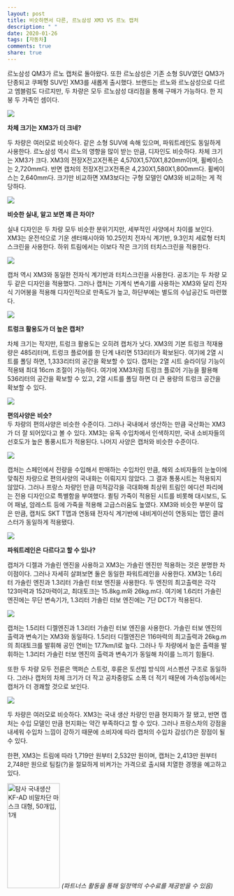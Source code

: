 ```yaml
---
layout: post
title: 비슷하면서 다른, 르노삼성 XM3 VS 르노 캡처
description: " "
date: 2020-01-26
tags: [자동차]
comments: true
share: true
---
```



르노삼성 QM3가 르노 캡처로 돌아왔다. 또한 르노삼성은 기존 소형 SUV였던 QM3가 단종되고 쿠페형 SUV인 XM3를 새롭게 출시했다. 브랜드는 르노와 르노삼성으로 다르고 엠블럼도 다르지만, 두 차량은 모두 르노삼성 대리점을 통해 구매가 가능하다. 한 지붕 두 가족인 셈이다.

![](https://post-phinf.pstatic.net/MjAyMDA1MTVfMTc1/MDAxNTg5NTExNTcwOTU1.Xj7n3UKk64dxPwCHIzyClOVNcsek_bS3MfeXuIgcvlcg.EpY5kK9Pj2eYd20jYRCyNKUGx_g25DrCNOqIOz8Nl00g.JPEG/XM3_1.jpg?type=w1200)

**차체 크기는 XM3가 더 크네?**  
  
두 차량은 여러모로 비슷하다. 같은 소형 SUV에 속해 있으며, 파워트레인도 동일하게 사용한다. 르노삼성 역시 르노의 영향을 많이 받는 만큼, 디자인도 비슷하다. 차체 크기는 XM3가 크다. XM3의 전장X전고X전폭은 4,570X1,570X1,820mm이며, 휠베이스는 2,720mm다. 반면 캡처의 전장X전고X전폭은 4,230X1,580X1,800mm다. 휠베이스는 2,640mm다. 크기만 비교하면 XM3보다는 구형 모델인 QM3와 비교하는 게 적당하다.

![](https://post-phinf.pstatic.net/MjAyMDA1MTVfMzMg/MDAxNTg5NTExNTg5NDcw.7i1Nd1nkbE724kMYKcaazZVFuu_veU9jZcmcrmizYJ0g.47HQl6ZAsPSA_4mU7D_KV4Hv-3Q8npSYiXiIrNUJuesg.JPEG/XM3_interor_1.jpg?type=w1200)

**비슷한 실내, 알고 보면 꽤 큰 차이?**  
  
실내 디자인은 두 차량 모두 비슷한 분위기지만, 세부적인 사양에서 차이를 보인다. XM3는 운전석으로 기운 센터패시아와 10.25인치 전자식 계기반, 9.3인치 세로형 터치스크린을 사용한다. 하위 트림에서는 이보다 작은 크기의 터치스크린을 적용한다.

![](https://post-phinf.pstatic.net/MjAyMDA1MTVfNDkg/MDAxNTg5NTExNjIwNDU3.YJojANSXYrTajgwtBY5j-FwDp-4W_5FA7Elupe2uh1Ig.egduTD2sTIRGscQgjoi-eSbp4fNiN3kvibS0vOMXUqEg.JPEG/Renault-Captur-2020-1280-70_copy.jpg?type=w1200)

캡처 역시 XM3와 동일한 전자식 계기반과 터치스크린을 사용한다. 공조기는 두 차량 모두 같은 디자인을 적용했다. 그러나 캡처는 기계식 변속기를 사용하는 XM3와 달리 전자식 기어봉을 적용해 디자인적으로 만족도가 높고, 하단부에는 별도의 수납공간도 마련했다.

![](https://post-phinf.pstatic.net/MjAyMDA1MTVfMTcx/MDAxNTg5NTExNjM4NDU5.d-HX2wxb_G7OTvEbuMQ2MRw49W-umbKxKGC2L0Q_axcg.eilVMO3eDNp8X1OfVlmpc7jZCnRx63CoDURojO3zGT4g.JPEG/Renault-Captur-2020-1280-84_copy.jpg?type=w1200)

**트렁크 활용도가 더 높은 캡처?**  
  
차체 크기는 작지만, 트렁크 활용도는 오히려 캡처가 낫다. XM3의 기본 트렁크 적재용량은 485리터며, 트렁크 플로어를 한 단계 내리면 513리터가 확보된다. 여기에 2열 시트를 폴딩 하면, 1,333리터의 공간을 확보할 수 있다. 캡처는 2열 시트 슬라이딩 기능이 적용돼 최대 16cm 조절이 가능하다. 여기에 XM3처럼 트렁크 플로어 기능을 활용해 536리터의 공간을 확보할 수 있고, 2열 시트를 폴딩 하면 더 큰 용량의 트렁크 공간을 확보할 수 있다.

![](https://post-phinf.pstatic.net/MjAyMDA1MTVfMTIw/MDAxNTg5NTExODkxNjQy.XK68cU6AXI9Wb3yInoaqBVUx67hLTjHQRP0HQrqZT6gg.7YfM72ApluMaeFVsc8u5YMlMHRdGT_1Y93Lwt4r9yFkg.JPEG/gall03_copy.jpg?type=w1200)

**편의사양은** **비슷?**  
두 차량의 편의사양은 비슷한 수준이다. 그러나 국내에서 생산하는 만큼 국산화는 XM3가 더 잘 되어있다고 볼 수 있다. XM3는 유독 수입차에서 인색하지만, 국내 소비자들의 선호도가 높은 통풍시트가 적용된다. 나머지 사양은 캡처와 비슷한 수준이다.

![](https://post-phinf.pstatic.net/MjAyMDA1MTVfMTAw/MDAxNTg5NTExNjY0MzQ5.ertijPVVw6hcHZNQU6shbEpN0NB69vWt_L3fbzA8XJ0g.5W3N1uR2GbnAo93ykRgEJN_joi8MQeSs5NCNYgnR9Bkg.JPEG/Renault-Captur-2020-1280-78_copy.jpg?type=w1200)

캡처는 스페인에서 전량을 수입해서 판매하는 수입차인 만큼, 해외 소비자들의 눈높이에 맞춰진 차량으로 편의사양의 국내화는 이뤄지지 않았다. 그 결과 통풍시트는 적용되지 않았다. 그러나 프랑스 차량인 만큼 미적감각을 극대화해 최상위 트림인 에디션 파리에는 전용 디자인으로 특별함을 부여했다. 퀼팅 가죽이 적용된 시트를 비롯해 대시보드, 도어 패널, 암레스트 등에 가죽을 적용해 고급스러움도 높였다. XM3와 비슷한 부분이 많은 만큼, 캡처도 SKT T맵과 연동돼 전자식 계기반에 내비게이션이 연동되는 맵인 클러스터가 동일하게 적용됐다.

![](https://post-phinf.pstatic.net/MjAyMDA1MTVfMTA5/MDAxNTg5NTExNzA0NzQ4.i4ibaIjPfmILyIdkG8V5I0e6ztBAfzBFaXEOQratysAg.JJPteXVp9uEz2Ff8mxxAJHt-5_aoRUakN5fsZzWKm8wg.JPEG/4419_28498_404.jpg?type=w1200)

**파워트레인은** **다르다고 할 수 있나?**  
  
캡처가 디젤과 가솔린 엔진을 사용하고 XM3는 가솔린 엔진만 적용하는 것은 분명한 차이점이다. 그러나 자세히 살펴보면 둘은 동일한 파워트레인을 사용한다. XM3는 1.6리터 가솔린 엔진과 1.3리터 가솔린 터보 엔진을 사용한다. 두 엔진의 최고출력은 각각 123마력과 152마력이고, 최대토크는 15.8kg.m와 26kg.m다. 여기에 1.6리터 가솔린 엔진에는 무단 변속기가, 1.3리터 가솔린 터보 엔진에는 7단 DCT가 적용된다.

![](https://post-phinf.pstatic.net/MjAyMDA1MTVfNjIg/MDAxNTg5NTExNzQ2NDE0.oP5SDr2LqlkLZH2yenFjZ3HLVrWkKfJQ09GvmIRYAukg.D6qVEEIesohFnJOITZ0nUsfrr-7jf-8NUGzsgk7SDiUg.JPEG/Renault-Captur-2020-1280-72_copy.jpg?type=w1200)

캡처는 1.5리터 디젤엔진과 1.3리터 가솔린 터보 엔진을 사용한다. 가솔린 터보 엔진의 출력과 변속기는 XM3와 동일하다. 1.5리터 디젤엔진은 116마력의 최고출력과 26kg.m의 최대토크를 발휘해 공인 연비는 17.7km/l로 높다. 그러나 두 차량에서 높은 출력을 발휘하는 1.3리터 가솔린 터보 엔진의 출력과 변속기가 동일해 차이를 느끼기 힘들다.  
  
또한 두 차량 모두 전륜은 맥퍼슨 스트럿, 후륜은 토션빔 방식의 서스펜션 구조로 동일하다. 그러나 캡처의 차체 크기가 더 작고 공차중량도 소폭 더 적기 때문에 가속성능에서는 캡처가 더 경쾌할 것으로 보인다.

![](https://post-phinf.pstatic.net/MjAyMDA1MTVfMjgw/MDAxNTg5NTExNzcyMDg3.WT6jmywWNZmBUsv8woYhUbewU1Qr3yQMh7-pPbAcE2Ig.Oq0zicjg1LhaN9GJLr7hmmGjt0DZjjjrTL_a4KEzs38g.JPEG/Renault-Captur-2020-1280-4d_copy.jpg?type=w1200)

두 차량은 여러모로 비슷하다. XM3는 국내 생산 차량인 만큼 현지화가 잘 됐고, 반면 캡처는 수입 모델인 만큼 현지화는 약간 부족하다고 할 수 있다. 그러나 프랑스차의 강점을 내세워 수입차 느낌이 강하기 때문에 소비자에 따라 캡처의 수입차 감성(?)은 장점이 될 수 있다.

한편, XM3는 트림에 따라 1,719만 원부터 2,532만 원이며, 캡처는 2,413만 원부터 2,748만 원으로 팀킬(?)을 절묘하게 비켜가는 가격으로 출시돼 치열한 경쟁을 예고하고 있다.

<a href="https://coupa.ng/bQq9j5" target="_blank" referrerpolicy="unsafe-url"><img src="https://static.coupangcdn.com/image/affiliate/banner/1d092b8367d69eb4804ebca5c24d068a@2x.jpg" alt="탐사 국내생산 KF-AD 비말차단 마스크 대형, 50개입, 1개" width="120" height="240"></a>
_(파트너스 활동을 통해 일정액의 수수료를 제공받을 수 있음)_